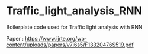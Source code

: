 # Traffic_light_analysis_RNN
Boilerplate code used for Traffic light analysis with RNN

Paper : https://www.ijrte.org/wp-content/uploads/papers/v7i6s5/F13320476S519.pdf
